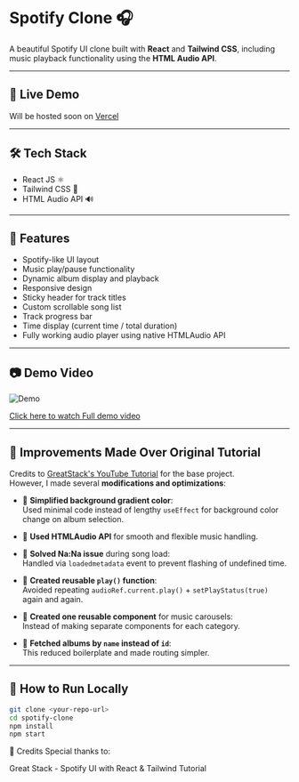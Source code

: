 # Spotify Clone 🎧

A beautiful Spotify UI clone built with **React** and **Tailwind CSS**, including music playback functionality using the **HTML Audio API**.

---

## 🚀 Live Demo

Will be hosted soon on [Vercel](https://vercel.com)

---

## 🛠 Tech Stack

- React JS ⚛️
- Tailwind CSS 💨
- HTML Audio API 🔊

---

## 📌 Features

- Spotify-like UI layout
- Music play/pause functionality
- Dynamic album display and playback
- Responsive design
- Sticky header for track titles
- Custom scrollable song list
- Track progress bar
- Time display (current time / total duration)
- Fully working audio player using native HTMLAudio API

---

## 📷 Demo Video

![Demo](./src/assets/spotify-demo.gif)

[Click here to watch Full demo video](https://drive.google.com/file/d/1Qa7Vm8s6q7U2tYNj0CX6FgKabAuGmDkb/view?usp=drive_link)

---

## 🎯 Improvements Made Over Original Tutorial

Credits to [GreatStack's YouTube Tutorial](https://youtu.be/amFYvQK4huo?si=pwC0TFnAIX21BV61) for the base project.  
However, I made several **modifications and optimizations**:

- 🔵 **Simplified background gradient color**:  
  Used minimal code instead of lengthy `useEffect` for background color change on album selection.

- 🔵 **Used HTMLAudio API** for smooth and flexible music handling.

- 🔵 **Solved Na:Na issue** during song load:  
  Handled via `loadedmetadata` event to prevent flashing of undefined time.

- 🔵 **Created reusable `play()` function**:  
  Avoided repeating `audioRef.current.play()` + `setPlayStatus(true)` again and again.

- 🔵 **Created one reusable component** for music carousels:  
  Instead of making separate components for each category.

- 🔵 **Fetched albums by `name` instead of `id`**:  
  This reduced boilerplate and made routing simpler.

---

## 🧠 How to Run Locally

```bash
git clone <your-repo-url>
cd spotify-clone
npm install
npm start
```

🙏 Credits
Special thanks to:

Great Stack - Spotify UI with React & Tailwind Tutorial
